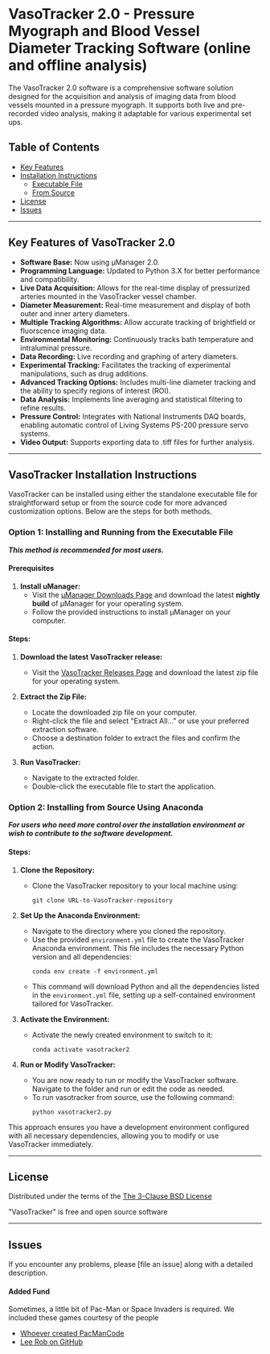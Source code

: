 # VasoTracker 2.0 - Pressure Myograph and Blood Vessel Diameter Tracking Software (online and offline analysis)

The VasoTracker 2.0 software is a comprehensive software solution designed for the acquisition and analysis of imaging data from blood vessels mounted in a pressure myograph. It supports both live and pre-recorded video analysis, making it adaptable for various experimental set ups.

## Table of Contents
- [Key Features](#key-features-of-vasotracker-20)
- [Installation Instructions](#vasotracker-installation-instructions)
  - [Executable File](#option-1-installing-and-running-from-the-executable-file)
  - [From Source](#option-2-installing-from-source-using-anaconda)
- [License](#license)
- [Issues](#issues)

---

## Key Features of VasoTracker 2.0

* **Software Base:** Now using μManager 2.0.
* **Programming Language:** Updated to Python 3.X for better performance and compatibility.
* **Live Data Acquisition:** Allows for the real-time display of pressurized arteries mounted in the VasoTracker vessel chamber.
* **Diameter Measurement:** Real-time measurement and display of both outer and inner artery diameters.
* **Multiple Tracking Algorithms:** Allow accurate tracking of brightfield or fluorscence imaging data.
* **Environmental Monitoring:** Continuously tracks bath temperature and intraluminal pressure.
* **Data Recording:** Live recording and graphing of artery diameters.
* **Experimental Tracking:** Facilitates the tracking of experimental manipulations, such as drug additions.
* **Advanced Tracking Options:** Includes multi-line diameter tracking and the ability to specify regions of interest (ROI).
* **Data Analysis:** Implements line averaging and statistical filtering to refine results.
* **Pressure Control:** Integrates with National Instruments DAQ boards, enabling automatic control of Living Systems PS-200 pressure servo systems.
* **Video Output:** Supports exporting data to .tiff files for further analysis.

---

## VasoTracker Installation Instructions

VasoTracker can be installed using either the standalone executable file for straightforward setup or from the source code for more advanced customization options. Below are the steps for both methods.

### Option 1: Installing and Running from the Executable File

***This method is recommended for most users.***

#### Prerequisites

1. **Install uManager:**
   - Visit the [µManager Downloads Page](https://micro-manager.org/wiki/Download_Micro-Manager_Latest_Release) and download the latest **nightly build** of µManager for your operating system.
   - Follow the provided instructions to install µManager on your computer.

#### Steps:

1. **Download the latest VasoTracker release:**
   - Visit the [VasoTracker Releases Page](https://github.com/VasoTracker/VasoTracker-2/releases) and download the latest zip file for your operating system.

2. **Extract the Zip File:**
   - Locate the downloaded zip file on your computer.
   - Right-click the file and select "Extract All..." or use your preferred extraction software.
   - Choose a destination folder to extract the files and confirm the action.

3. **Run VasoTracker:**
   - Navigate to the extracted folder.
   - Double-click the executable file to start the application.

### Option 2: Installing from Source Using Anaconda

***For users who need more control over the installation environment or wish to contribute to the software development.***

#### Steps:

1. **Clone the Repository:**
   - Clone the VasoTracker repository to your local machine using:
     ```
     git clone URL-to-VasoTracker-repository
     ```

2. **Set Up the Anaconda Environment:**
   - Navigate to the directory where you cloned the repository.
   - Use the provided `environment.yml` file to create the VasoTracker Anaconda environment. This file includes the necessary Python version and all dependencies:
     ```
     conda env create -f environment.yml
     ```
   - This command will download Python and all the dependencies listed in the `environment.yml` file, setting up a self-contained environment tailored for VasoTracker.

3. **Activate the Environment:**
   - Activate the newly created environment to switch to it:
     ```
     conda activate vasotracker2
     ```

4. **Run or Modify VasoTracker:**
   - You are now ready to run or modify the VasoTracker software. Navigate to the folder and run or edit the code as needed.
   - To run vasotracker from source, use the following command:
     ```
     python vasotracker2.py
     ```

This approach ensures you have a development environment configured with all necessary dependencies, allowing you to modify or use VasoTracker immediately.

---

## License

Distributed under the terms of the [The 3-Clause BSD License]

"VasoTracker" is free and open source software

---

## Issues

If you encounter any problems, please [file an issue] along with a detailed description.

[μManager 2.0]: https://micro-manager.org/
[The 3-Clause BSD License]: http://opensource.org/licenses/BSD-3-Clause

#### Added Fund

Sometimes, a little bit of Pac-Man or Space Invaders is required. We included these games courtesy of the people

   - [Whoever created PacManCode](https://pacmancode.com/)
   - [Lee Rob on GitHub](https://github.com/leerob/space-invaders)
